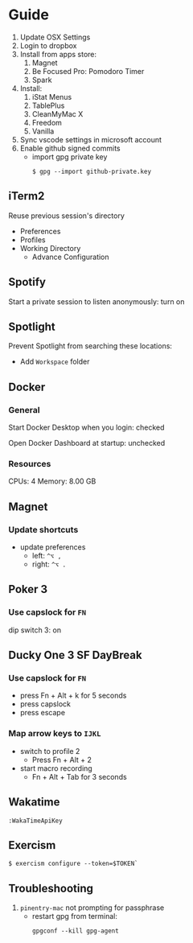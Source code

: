 # Guide

1. Update OSX Settings
1. Login to dropbox
1. Install from apps store:
   1. Magnet
   1. Be Focused Pro: Pomodoro Timer
   1. Spark
1. Install:
   1. iStat Menus
   1. TablePlus
   1. CleanMyMac X
   1. Freedom
   1. Vanilla
1. Sync vscode settings in microsoft account
1. Enable github signed commits
   - import gpg private key
     ```
     $ gpg --import github-private.key
     ```

## iTerm2

Reuse previous session's directory

- Preferences
- Profiles
- Working Directory
  - Advance Configuration

## Spotify

Start a private session to listen anonymously: turn on

## Spotlight

Prevent Spotlight from searching these locations:

- Add `Workspace` folder

## Docker

### General

Start Docker Desktop when you login: checked

Open Docker Dashboard at startup: unchecked

### Resources

CPUs: 4
Memory: 8.00 GB

## Magnet

### Update shortcuts

- update preferences
  - left: `^⌥ ,`
  - right: `^⌥ .`

## Poker 3

### Use capslock for `FN`

dip switch 3: on

## Ducky One 3 SF DayBreak

### Use capslock for `FN`

- press Fn + Alt + k for 5 seconds
- press capslock
- press escape

### Map arrow keys to `IJKL`

- switch to profile 2
  - Press Fn + Alt + 2
- start macro recording
  - Fn + Alt + Tab for 3 seconds

## Wakatime

```
:WakaTimeApiKey
```

## Exercism

```
$ exercism configure --token=$TOKEN`
```

## Troubleshooting

1. `pinentry-mac` not prompting for passphrase
   - restart gpg from terminal:
     ```
     gpgconf --kill gpg-agent
     ```
